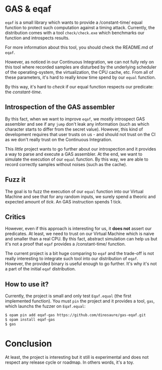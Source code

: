 # GAS & eqaf

`eqaf` is a small library which wants to provide a /constant-time/ equal function to protect such computation
against a timing attack. Currently, the distribution comes with a tool `check/check.exe` which benchmarks
our function and introspects results.

For more information about this tool, you should check the README.md of `eqaf`.

However, as noticed in our Continuous Integration, we can not fully rely on this tool where recorded samples
are disturbed by the underlying scheduler of the operating-system, the virtualization, the CPU cache, etc.
From all of these parameters, it's hard to really know time spend by our `equal` function.

By this way, it's hard to _check_ if our equal function respects our predicate: the _constant-time_.

## Introspection of the GAS assembler

By this fact, when we want to improve `eqaf`, we mostly introspect GAS assembler and see if any `jump` don't
leak any information (such as which character starts to differ from the secret value). However, this kind of
development requires that user trusts on us - and should not trust on the CI as we don't really trust on the
Continuous Integration.

This _little_ project wants to go further about our introspection and it provides a way to parse and execute
a GAS assembler. At the end, we want to simulate the execution of our `equal` function. By this way, we are
able to record correctly samples without noises (such as the cache).

## Fuzz it

The goal is to fuzz the execution of our `equal` function into our Virtual Machine and see that for any
random inputs, we surely spend a theoric and expected amount of _tick_. An GAS instruction spends 1 tick.

## Critics

However, even if this approach is interesting for us, it __does not__ assert our predicates. At least, we need
to trust on our Virtual Machine which is naive and smaller than a real CPU. By this fact, abstract simulation can
help us but it's not a proof that `eqaf` provides a /constant-time/ function.

The current project is a bit huge comparing to `eqaf` and the trade-off is not really interesting to integrate
such tool into our distribution of `eqaf`. However, the provided binary is useful enough to go further. It's why
it's not a part of the initial `eqaf` distribution.

## How to use it?

Currently, the project is small and only test `Eqaf.equal` (the first implemented function). You must `pin` the project and it provides a tool, `gas`, which launchs the fuzzer on `Eqaf.equal`:

```sh
$ opam pin add eqaf-gas https://github.com/dinosaure/gas-eqaf.git
$ opam install eqaf-gas
$ gas
```

# Conclusion

At least, the project is interesting but it still is experimental and does not respect any release cycle or
roadmap. In others words, it's a toy.
